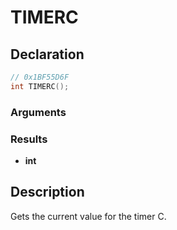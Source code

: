 # TIMERC

## Declaration
```cpp
// 0x1BF55D6F
int TIMERC();
```

### Arguments

### Results
- **int**

## Description
Gets the current value for the timer C.